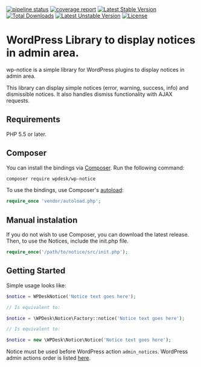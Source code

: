 [![pipeline status](https://gitlab.com/wpdesk/wp-notice/badges/master/pipeline.svg)](https://gitlab.com/wpdesk/wp-notice/pipelines) 
[![coverage report](https://gitlab.com/wpdesk/wp-notice/badges/master/coverage.svg)](https://gitlab.com/wpdesk/wp-notice/commits/master) 
[![Latest Stable Version](https://poser.pugx.org/wpdesk/wp-notice/v/stable)](https://packagist.org/packages/wpdesk/wp-notice) 
[![Total Downloads](https://poser.pugx.org/wpdesk/wp-notice/downloads)](https://packagist.org/packages/wpdesk/wp-notice) 
[![Latest Unstable Version](https://poser.pugx.org/wpdesk/wp-notice/v/unstable)](https://packagist.org/packages/wpdesk/wp-notice) 
[![License](https://poser.pugx.org/wpdesk/wp-notice/license)](https://packagist.org/packages/wpdesk/wp-notice) 


WordPress Library to display notices in admin area.
===================================================

wp-notice is a simple library for WordPress plugins to display notices in admin area.

This library can display simple notices (error, warning, success, info) and dismissible notices.
It also handles dismiss functionality with AJAX requests.  

## Requirements

PHP 5.5 or later.

## Composer

You can install the bindings via [Composer](http://getcomposer.org/). Run the following command:

```bash
composer require wpdesk/wp-notice
```

To use the bindings, use Composer's [autoload](https://getcomposer.org/doc/01-basic-usage.md#autoloading):

```php
require_once 'vendor/autoload.php';
```

## Manual instalation

If you do not wish to use Composer, you can download the latest release. Then, to use the Notices, include the init.php file.

```php
require_once('/path/to/notice/src/init.php');
```

## Getting Started

Simple usage looks like:

```php
$notice = WPDeskNotice('Notice text goes here');

// Is equivalent to:

$notice = \WPDesk\Notice\Factory::notice('Notice text goes here');

// Is equivalent to:

$notice = new \WPDesk\Notice\Notice('Notice text goes here'); 
```

Notice must be used before WordPress action `admin_notices`. WordPress admin actions order is listed [here](https://codex.wordpress.org/Plugin_API/Action_Reference#Actions_Run_During_an_Admin_Page_Request). 
